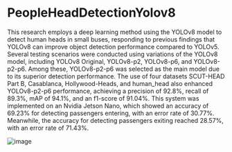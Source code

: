 # PeopleHeadDetectionYolov8
This research employs a deep learning method using the YOLOv8 model to detect human heads in small buses, responding to previous findings that YOLOv8 can improve object detection performance compared to YOLOv5. Several testing scenarios were conducted using variations of the YOLOv8 model, including YOLOv8 Original, YOLOv8-p2, YOLOv8-p6, and YOLOv8-p2-p6. Among these, YOLOv8-p2-p6 was selected as the main model due to its superior detection performance. The use of four datasets SCUT-HEAD Part B, Casablanca, Hollywood-Heads, and human_head also enhanced YOLOv8-p2-p6 performance, achieving a precision of 92.8%, recall of 89.3%, mAP of 94.1%, and an f1-score of 91.04%. This system was implemented on an Nvidia Jetson Nano, which showed an accuracy of 69.23% for detecting passengers entering, with an error rate of 30.77%. Meanwhile, the accuracy for detecting passengers exiting reached 28.57%, with an error rate of 71.43%.


![image](https://github.com/user-attachments/assets/c8b0148e-5c3f-4e72-b196-f5912219b665)

